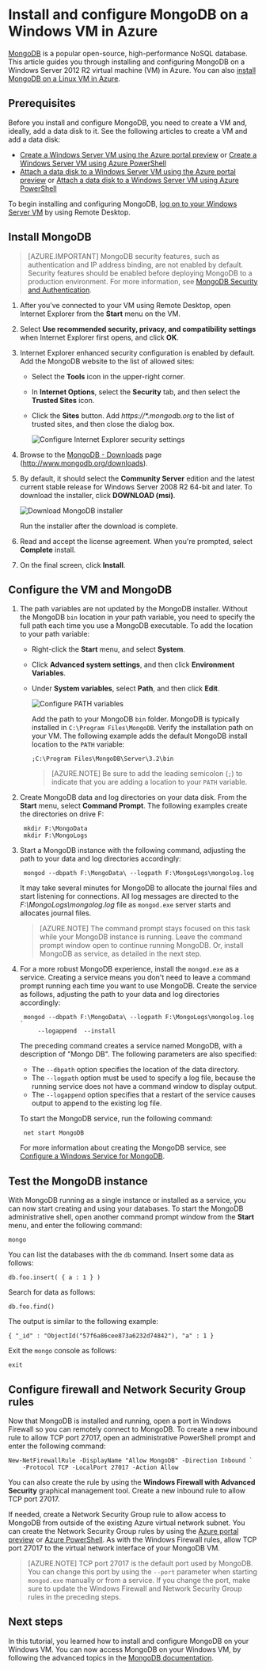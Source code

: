 <properties
    pageTitle="Install MongoDB on a Windows VM | Azure"
    description="Learn how to install MongoDB on an Azure VM running Windows Server 2012 R2 created with the Resource Manager deployment model."
    services="virtual-machines-windows"
    documentationcenter=""
    author="iainfoulds"
    manager="timlt"
    editor="" />
<tags
    ms.assetid="53faf630-8da5-4955-8d0b-6e829bf30cba"
    ms.service="virtual-machines-windows"
    ms.workload="infrastructure-services"
    ms.tgt_pltfrm="vm-windows"
    ms.devlang="na"
    ms.topic="article"
    ms.date="10/04/2016"
    wacn.date=""
    ms.author="iainfou" />

# Install and configure MongoDB on a Windows VM in Azure
[MongoDB](http://www.mongodb.org) is a popular open-source, high-performance NoSQL database. This article guides you through installing and configuring MongoDB on a Windows Server 2012 R2 virtual machine (VM) in Azure. You can also [install MongoDB on a Linux VM in Azure](/documentation/articles/virtual-machines-linux-install-mongodb/).

## Prerequisites
Before you install and configure MongoDB, you need to create a VM and, ideally, add a data disk to it. See the following articles to create a VM and add a data disk:

* [Create a Windows Server VM using the Azure portal preview](/documentation/articles/virtual-machines-windows-hero-tutorial/) or [Create a Windows Server VM using Azure PowerShell](/documentation/articles/virtual-machines-windows-ps-create/)
* [Attach a data disk to a Windows Server VM using the Azure portal preview](/documentation/articles/virtual-machines-windows-attach-disk-portal/) or [Attach a data disk to a Windows Server VM using Azure PowerShell](https://msdn.microsoft.com/zh-cn/library/mt603673.aspx)

To begin installing and configuring MongoDB, [log on to your Windows Server VM](/documentation/articles/virtual-machines-windows-connect-logon/) by using Remote Desktop.

## Install MongoDB
> [AZURE.IMPORTANT]
> MongoDB security features, such as authentication and IP address binding, are not enabled by default. Security features should be enabled before deploying MongoDB to a production environment. For more information, see [MongoDB Security and Authentication](http://www.mongodb.org/display/DOCS/Security+and+Authentication).
> 
> 

1. After you've connected to your VM using Remote Desktop, open Internet Explorer from the **Start** menu on the VM.
2. Select **Use recommended security, privacy, and compatibility settings** when Internet Explorer first opens, and click **OK**.
3. Internet Explorer enhanced security configuration is enabled by default. Add the MongoDB website to the list of allowed sites:
   
   * Select the **Tools** icon in the upper-right corner.
   * In **Internet Options**, select the **Security** tab, and then select the **Trusted Sites** icon.
   * Click the **Sites** button. Add *https://\*.mongodb.org* to the list of trusted sites, and then close the dialog box.
     
     ![Configure Internet Explorer security settings](./media/virtual-machines-windows-install-mongodb/configure-internet-explorer-security.png)
4. Browse to the [MongoDB - Downloads](http://www.mongodb.org/downloads) page (http://www.mongodb.org/downloads).
5. By default, it should select the **Community Server** edition and the latest current stable release for Windows Server 2008 R2 64-bit and later. To download the installer, click **DOWNLOAD (msi)**.
   
    ![Download MongoDB installer](./media/virtual-machines-windows-install-mongodb/download-mongodb.png)
   
    Run the installer after the download is complete.
6. Read and accept the license agreement. When you're prompted, select **Complete** install.
7. On the final screen, click **Install**.

## Configure the VM and MongoDB
1. The path variables are not updated by the MongoDB installer. Without the MongoDB `bin` location in your path variable, you need to specify the full path each time you use a MongoDB executable. To add the location to your path variable:
   
   * Right-click the **Start** menu, and select **System**.
   * Click **Advanced system settings**, and then click **Environment Variables**.
   * Under **System variables**, select **Path**, and then click **Edit**.
     
     ![Configure PATH variables](./media/virtual-machines-windows-install-mongodb/configure-path-variables.png)
     
     Add the path to your MongoDB `bin` folder. MongoDB is typically installed in `C:\Program Files\MongoDB`. Verify the installation path on your VM. The following example adds the default MongoDB install location to the `PATH` variable:

         ;C:\Program Files\MongoDB\Server\3.2\bin

     > [AZURE.NOTE]
     > Be sure to add the leading semicolon (`;`) to indicate that you are adding a location to your `PATH` variable.
     > 
     > 
2. Create MongoDB data and log directories on your data disk. From the **Start** menu, select **Command Prompt**. The following examples create the directories on drive F:

        mkdir F:\MongoData
        mkdir F:\MongoLogs

3. Start a MongoDB instance with the following command, adjusting the path to your data and log directories accordingly:

        mongod --dbpath F:\MongoData\ --logpath F:\MongoLogs\mongolog.log

    It may take several minutes for MongoDB to allocate the journal files and start listening for connections. All log messages are directed to the *F:\MongoLogs\mongolog.log* file as `mongod.exe` server starts and allocates journal files.
   
   > [AZURE.NOTE]
   > The command prompt stays focused on this task while your MongoDB instance is running. Leave the command prompt window open to continue running MongoDB. Or, install MongoDB as service, as detailed in the next step.
   > 
   > 
4. For a more robust MongoDB experience, install the `mongod.exe` as a service. Creating a service means you don't need to leave a command prompt running each time you want to use MongoDB. Create the service as follows, adjusting the path to your data and log directories accordingly:

        mongod --dbpath F:\MongoData\ --logpath F:\MongoLogs\mongolog.log `
            --logappend  --install

    The preceding command creates a service named MongoDB, with a description of "Mongo DB". The following parameters are also specified:
   
   * The `--dbpath` option specifies the location of the data directory.
   * The `--logpath` option must be used to specify a log file, because the running service does not have a command window to display output.
   * The `--logappend` option specifies that a restart of the service causes output to append to the existing log file.
   
   To start the MongoDB service, run the following command:

        net start MongoDB

    For more information about creating the MongoDB service, see [Configure a Windows Service for MongoDB](https://docs.mongodb.com/manual/tutorial/install-mongodb-on-windows/#mongodb-as-a-windows-service).

## Test the MongoDB instance
With MongoDB running as a single instance or installed as a service, you can now start creating and using your databases. To start the MongoDB administrative shell, open another command prompt window from the **Start** menu, and enter the following command:

    mongo  

You can list the databases with the `db` command. Insert some data as follows:

    db.foo.insert( { a : 1 } )

Search for data as follows:

    db.foo.find()

The output is similar to the following example:

    { "_id" : "ObjectId("57f6a86cee873a6232d74842"), "a" : 1 }

Exit the `mongo` console as follows:

    exit

## Configure firewall and Network Security Group rules
Now that MongoDB is installed and running, open a port in Windows Firewall so you can remotely connect to MongoDB. To create a new inbound rule to allow TCP port 27017, open an administrative PowerShell prompt and enter the following command:

    New-NetFirewallRule -DisplayName "Allow MongoDB" -Direction Inbound `
        -Protocol TCP -LocalPort 27017 -Action Allow

You can also create the rule by using the **Windows Firewall with Advanced Security** graphical management tool. Create a new inbound rule to allow TCP port 27017.

If needed, create a Network Security Group rule to allow access to MongoDB from outside of the existing Azure virtual network subnet. You can create the Network Security Group rules by using the [Azure portal preview](/documentation/articles/virtual-machines-windows-nsg-quickstart-portal/) or [Azure PowerShell](/documentation/articles/virtual-machines-windows-nsg-quickstart-powershell/). As with the Windows Firewall rules, allow TCP port 27017 to the virtual network interface of your MongoDB VM.

> [AZURE.NOTE]
> TCP port 27017 is the default port used by MongoDB. You can change this port by using the `--port` parameter when starting `mongod.exe` manually or from a service. If you change the port, make sure to update the Windows Firewall and Network Security Group rules in the preceding steps.
> 
> 

## Next steps
In this tutorial, you learned how to install and configure MongoDB on your Windows VM. You can now access MongoDB on your Windows VM, by following the advanced topics in the [MongoDB documentation](https://docs.mongodb.com/manual/).

